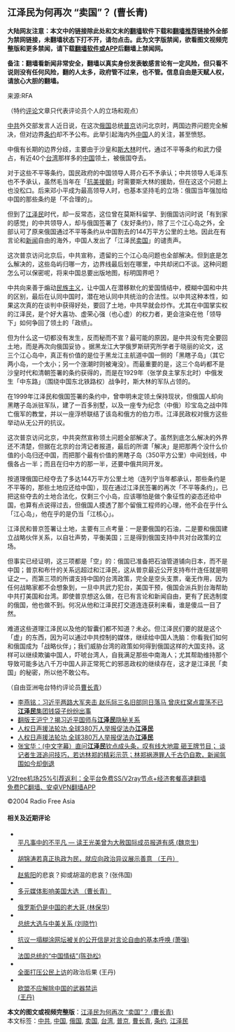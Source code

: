  <h2>江泽民为何再次 “卖国”？ (曹长青)</h2> <p class="notice"><b>大陆网友注意：本文中的链接除此处和文末的<a href="https://github.com/bannedbook/fanqiang" >翻墙</a>软件下载和<a href="https://github.com/killgcd/justmysocks/blob/master/README.md">翻墙推荐</a>链接外全部为禁网链接，未翻墙状态下打不开，请勿点击。此为文字版禁闻，欲看图文视频完整版和更多禁闻，请下载<a href="https://github.com/bannedbook/fanqiang">翻墙软件或APP</a>后翻墙上禁闻网。</p><p>备注：翻墙看新闻非常安全，翻墙以真实身份发表敏感言论有一定风险，但只看不说则没有任何风险，翻的人太多，政府管不过来，也不管。信息自由是天赋人权，请放心大胆的翻墙。</b></p>  <div class="entry"> <p>来源:RFA</p> <p> （特约<span class='wp_keywordlink_affiliate'><a href="https://www.bannedbook.org/bnews/comments/" title="新闻评论" target="_blank">评论</a></span>文章只代表评论员个人的立场和观点） </p> <p> <a href="https://www.bannedbook.org/bnews/tag/%e4%b8%ad%e5%85%b1/" class="st_tag internal_tag" rel="tag" title="标签 中共 下的日志">中共</a>外交部发言人近日说，在这次<a href="https://www.bannedbook.org/bnews/tag/%e4%bf%84%e5%9b%bd/" class="st_tag internal_tag" rel="tag" title="标签 俄国 下的日志">俄国</a>总统<a href="https://www.bannedbook.org/bnews/tag/%e6%99%ae%e4%ba%ac/" class="st_tag internal_tag" rel="tag" title="标签 普京 下的日志">普京</a>访问北京时，两国边界问题完全解决，但对边界<a href="https://www.bannedbook.org/bnews/tag/%E6%9D%A1%E7%BA%A6/" class="st_tag internal_tag" rel="tag" title="标签 条约 下的日志">条约</a>却不予公布。此举引起海内外<span class='wp_keywordlink_affiliate'><a href="https://www.bannedbook.org/" title="中国" target="_blank">中国</a></span>人的关注，甚至愤怒。 </p> <p> 中俄有长期的边界分歧，主要由于沙皇和<span class='wp_keywordlink'><a href="https://www.bannedbook.org/forum2/topic1256.html" title="斯大林（上、中、下册）" target="_blank">斯大林</a></span>时代，通过不平等条约和武力侵占，有近40个<a href="https://www.bannedbook.org/bnews/tag/%e5%8f%b0%e6%b9%be/" class="st_tag internal_tag" rel="tag" title="标签 台湾 下的日志">台湾</a>那样多的<a href="https://www.bannedbook.org/bnews/tag/%E4%B8%AD%E5%9B%BD/" class="st_tag internal_tag" rel="tag" title="标签 中国 下的日志">中国</a>领土，被俄国夺去。 </p>  <p> 对于这些不平等条约，国民政府的中国领导人蒋介石不予承认；中共领导人毛泽东也不予承认，虽然毛当年在「<span class='wp_keywordlink'><a href="https://www.bannedbook.org/forum2/topic952.html" title="历史回顾：从“抗美援朝”到“大跃进”" target="_blank">抗美援朝</a></span>」时需要斯大林的援助，但在这这个问题上也没松口。后来邓小平成为最高领导人时，也基本坚持毛的立场：俄国当年强加给中国的那些条约是「不合理的」。 </p> <p> 但到了<a href="https://www.bannedbook.org/bnews/tag/%e6%b1%9f%e6%b3%bd%e6%b0%91/" class="st_tag internal_tag" rel="tag" title="标签 江泽民 下的日志">江泽民</a>时代，却一反常态，这位曾在莫斯科留学、到俄国访问时说「有到家的感觉」的中共领导人，却与俄国签署了《友好条约》，除了三个江心岛之外，全部认可了原来俄国通过不平等条约从中国割去的144万平方公里的土地。因此在有言论和<span class='wp_keywordlink_affiliate'><a href="https://www.bannedbook.org/" title="新闻">新闻</a></span>自由的海外，中国人发出了「江泽民<a href="https://www.bannedbook.org/bnews/tag/%E5%8D%96%E5%9B%BD/" class="st_tag internal_tag" rel="tag" title="标签 卖国 下的日志">卖国</a>」的谴责声。 </p> <p> 这次普京访问北京后，中共宣称，遗留的三个江心岛问题也全部解决。但到底是怎么解决的，这些岛屿归哪一方，边界线最后划在哪里，中共却闭口不谈。这种问题怎么可以保密呢，将来中国总要出版地图，标明国界吧？ </p> <p> 中共向来善于煽动<span class='wp_keywordlink'><a href="https://www.bannedbook.org/forum11/topic333.html" title="禁片：民族主义和三座大山" target="_blank">民族主义</a></span>，让中国人在潜移默化的爱国情结中，模糊中国和中共的区别，最后在认同中国时，潜在地认同中共统治的合法性。以中共这种本性，如果这次真的在谈判中获得好处，要回了土地，中共早就会炒作。尤其在中国掌实权的江泽民，是个好大喜功、虚荣心强（也心虚）的权力者，更会渲染在他「领导下」如何争回了领土的「政绩」。 </p>  <p> 但为什么这一切都没有发生，反而秘而不宣？最可能的原因，是中共没有完全要回土地，而是再次向俄国妥协 。据黑龙江大学俄罗斯研究所学者于晓丽的论文，这三个江心岛中，真正有价值的是位于黑龙江主航道中国一侧的「黑瞎子岛」（其它两小岛，一个太小；另一个涨潮时则被淹没）。而最重要的是，这三个岛屿都不是沙皇时代和清朝签署的条约获得的，而是在1929年（张学良主掌东北时）中俄发生「中东路」（围绕中国东北铁路权）战争时，斯大林的军队占领的。 </p> <p> 在1999年江泽民和俄国签署的条约中，曾申明未定领土保持现状，但俄国人却向黑瞎子岛派驻军队，建了一百多别墅，以及一座专为纪念（中俄）珍宝岛之战中阵亡俄军的教堂，并以一座浮桥联结了该岛和俄方的伯力市。江泽民政权对俄方这些举动从无公开的抗议。 </p> <p> 这次普京访问北京，中共突然宣称领土问题全部解决了。虽然到底怎么解决的外界还不清楚，但据在北京的台湾记者报道，最后的所谓「解决」是把那两个没什么价值的小岛归还中国，而把那个最有价值的黑瞎子岛（350平方公里）中间划线，中俄各占一半；而且在归中方的那一半，还要中俄共同开发。 </p> <p> 按道理俄国已经夺去了多达144万平方公里土地（连列宁当年都承认，那些条约是不平等的，那些土地应还给中国），现在通过江泽民签署的再次「不平等条约」，已把这些夺去的土地合法化，仅剩三个小岛，应该哪怕是做个象征性的姿态还给中国，也算有点说得过去，但俄国人摸透了那个留俄工程师的心理，他不会在乎什么「江心岛」，他在乎的是仍当「江核心」。 </p>  <p> 江泽民和普京签署让土地，主要有三点考量：一是要俄国的石油，二是要和俄国建立战略伙伴关系，以自壮声势，平衡美国；三是得到俄国支持中共对台政策的立场。 </p> <p> 但事实已经证明，这三项都是「空」的：俄国已准备把石油管道铺向日本，而不是中国；普京和布什的关系远超过和江泽民，这从普京最近公开支持布什连任就是明证之一。而第三项的所谓支持中国的台湾政策，完全是空头支票，毫无作用，因为任何战略家都不会想象到，一旦中共武力犯台，美国干预，俄国会派兵到台海帮助中共打美国和台湾。即使普京想这么做，在已有言论和新闻自由，更有了民选制度的俄国，他也做不到。何况从他和江泽民打交道连连获利来看，谁是傻瓜一目了然。 </p> <p> 难道这些道理江泽民以及他的智囊们都不知道？未必。但江泽民们要的就是这个「虚」的东西，因为可以通过中共控制的媒体，继续给中国人洗脑：你看我们如何和俄国成为「战略伙伴」；我们威胁台湾的政策如何得到俄国这样的大国支持。这样可以继续欺骗中国人，吓唬台湾人，自我满足那些中南海人；尤其帮助维持那个导致可能多达八千万中国人非正常死亡的邪恶政权的继续存在，这才是江泽民「卖国」的秘密，所以他不敢公布。 </p> <p> （自由亚洲电台特约评论员<a href="https://www.bannedbook.org/bnews/tag/%e6%9b%b9%e9%95%bf%e9%9d%92/" class="st_tag internal_tag" rel="tag" title="标签 曹长青 下的日志">曹长青</a>） </p>  <ul class='op-related-articles' title='相关阅读'> <li><a href='https://www.bannedbook.org/bnews/comments/20201216/1448743.html' target='_blank'>李燕铭：习近平两路大军夹击 赵乐际三名旧部同日落马 曾庆红窝点震荡不已 <b>江泽民</b>集团钱袋子纷纷出事</a></li> <li><a href='https://www.bannedbook.org/bnews/cbnews/20201212/1446308.html' target='_blank'>翻版王沪宁？揭习近平国师与<b>江泽民</b>隐秘关系</a></li> <li><a href='https://www.bannedbook.org/bnews/bannedvideo/20201211/1445831.html' target='_blank'>人权日声援法轮功.全球380万人举报促法办<b>江泽民</b></a></li> <li><a href='https://www.bannedbook.org/bnews/taiwannews/20201211/1445658.html' target='_blank'>人权日声援法轮功 全球380万人举报促法办<b>江泽民</b></a></li> <li><a href='https://www.bannedbook.org/bnews/bannedvideo/20201205/1442690.html' target='_blank'>张宝华：(中文字幕）直问<b>江泽民</b>钦点成头条，叹有线大地震 砸王牌节目； 谈记者生涯追问技巧，若访林郑的精彩示范；林郑祸港罪人千古仍自欺，新闻氛围如今却倒退</a></li> </ul> <p class="texttj"> <a href="https://www.bannedbook.org/forum23/topic22702.html" target="_blank">V2free机场25%引荐返利：全平台免费SS/V2ray节点+经济套餐高速翻墙</a><br/> <a href="https://github.com/bannedbook/fanqiang/wiki/%E7%A6%81%E9%97%BB%E7%BD%91%E5%AE%89%E5%8D%93%E7%BF%BB%E5%A2%99%E6%96%B0%E9%97%BBAPP" target="_blank">免费PC翻墙、安卓VPN翻墙APP</a></p><p>©2004 Radio Free Asia </p> <h4> 相关及近期评论<br /> </h4> <ul> <li> <a href="/mandarin/pinglun/wjs-20041019.html"><br /> 平凡事中的不平凡 &#8212; 读王光美曾为大赦国际成员报道有感 (<span class='wp_keywordlink'><a href="https://www.bannedbook.org/forum10/topic340.html" title="魏京生" target="_blank">魏京生</a></span>)<br /> </a> </li> <li> <a href="/mandarin/pinglun/wd-20041019.html"><br /> 胡锦涛若真正执政为民，就应向政治异议展示善意 （王丹）<br /> </a> </li> <li> <a href="/mandarin/pinglun/zwg-20041019.html"><br /> <span class='wp_keywordlink'><a href="https://www.bannedbook.org/forum2/topic93.html" title="《改革历程-赵紫阳回忆录》" target="_blank">赵紫阳</a></span>的悲哀？抑或胡温的悲哀？(张伟国)<br /> </a> </li> <li> <a href="/mandarin/pinglun/ccq-20041018.html"><br /> 多元媒体影响美国大选 （曹长青）<br /> </a> </li> <li> <a href="/mandarin/pinglun/lbh-20041014.html"><br /> 俄罗斯仍是中国的老大哥 (<span class='wp_keywordlink'><a href="https://www.bannedbook.org/forum10/topic383.html" title="林保华" target="_blank">林保华</a></span>)<br /> </a> </li> <li> <a href="/mandarin/pinglun/lxz-20041014.html"><br /> 总统大选与中美关系 (刘晓竹)<br /> </a> </li> <li> <a href="/mandarin/pinglun/xq-20041013.html"><br /> 抗议一塌糊涂网坛被关的公开信是对言论自由的基本呼唤 (萧强)<br /> </a> </li> <li> <a href="/mandarin/pinglun/cjs-20041012.html"><br /> 法国总统的“中国情结”(陈劲松)<br /> </a> </li> <li> <a href="/mandarin/pinglun/wd-20041012.html"><br /> 全面打压公民<span class='wp_keywordlink_affiliate'><a href="https://www.bannedbook.org/bnews/weiquan/" title="上访" target="_blank">上访</a></span>的政治后果 (王丹)<br /> </a> </li> <li> <a href="/mandarin/pinglun/wd-20041001.html"><br /> 欧盟不应解除中国的武器禁运<br /> (王丹)<br /> </a> </li> </ul> </p><a name='sharetosocial'></a>       <div><b>本文的图文或视频完整版</b>：<a href='https://www.bannedbook.org/bnews/comments/20201216/1448835.html'>江泽民为何再次 “卖国”？ (曹长青)</a></div>  </div><!--END ENTRY--> <div class="postfooter"> <div>本文标签：<a href="https://www.bannedbook.org/bnews/tag/%e4%b8%ad%e5%85%b1/" rel="tag">中共</a>, <a href="https://www.bannedbook.org/bnews/tag/%E4%B8%AD%E5%9B%BD/" rel="tag">中国</a>, <a href="https://www.bannedbook.org/bnews/tag/%e4%bf%84%e5%9b%bd/" rel="tag">俄国</a>, <a href="https://www.bannedbook.org/bnews/tag/%E5%8D%96%E5%9B%BD/" rel="tag">卖国</a>, <a href="https://www.bannedbook.org/bnews/tag/%e5%8f%b0%e6%b9%be/" rel="tag">台湾</a>, <a href="https://www.bannedbook.org/bnews/tag/%e6%99%ae%e4%ba%ac/" rel="tag">普京</a>, <a href="https://www.bannedbook.org/bnews/tag/%e6%9b%b9%e9%95%bf%e9%9d%92/" rel="tag">曹长青</a>, <a href="https://www.bannedbook.org/bnews/tag/%E6%9D%A1%E7%BA%A6/" rel="tag">条约</a>, <a href="https://www.bannedbook.org/bnews/tag/%e6%b1%9f%e6%b3%bd%e6%b0%91/" rel="tag">江泽民</a></div>  </div><!--END POSTFOOTER--> 